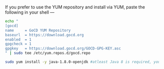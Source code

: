 If you prefer to use the YUM repository and install via YUM, paste the following in your shell —

```bash
echo "
[gocd]
name     = GoCD YUM Repository
baseurl  = https://download.gocd.org
enabled  = 1
gpgcheck = 1
gpgkey   = https://download.gocd.org/GOCD-GPG-KEY.asc
" | sudo tee /etc/yum.repos.d/gocd.repo

sudo yum install -y java-1.8.0-openjdk #atleast Java 8 is required, you may use other jre/jdk if you prefer
```
